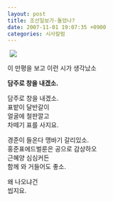 ```yaml
---
layout: post
title: 조선일보가-돌았나?
date: 2007-11-01 19:07:35 +0900
categories: 시사칼럼
---
```

<IMG hspace=5 src="http://drkimz.com/technote2/board/mj/upimg/1193909041.JPG" border=0>



이 만평을 보고 이런 시가 생각났소


  


**담주로 창을 내겠소.**

담주로 창을 내겠소.  
표밭이 달반갈이  
얼굴에 철판깔고  
차떼기 표를 사지요. 

경준이 들온다 맹바기 갈리있소.  
홍준표에드벌룬은 공으로 감상하오  
근혜양 심심커든  
함께 와 거들어도 좋소.

왜 나오냐건  
씹지요.